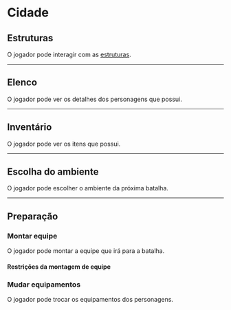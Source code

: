# Cidade

## Estruturas

O jogador pode interagir com as [estruturas](../09-locations/01-buildings.md).

---

## Elenco

O jogador pode ver os detalhes dos personagens que possui.

---

## Inventário

O jogador pode ver os itens que possui.

---

## Escolha do ambiente

O jogador pode escolher o ambiente da próxima batalha.

---

## Preparação

### Montar equipe

O jogador pode montar a equipe que irá para a batalha.

#### Restrições da montagem de equipe

### Mudar equipamentos

O jogador pode trocar os equipamentos dos personagens.
